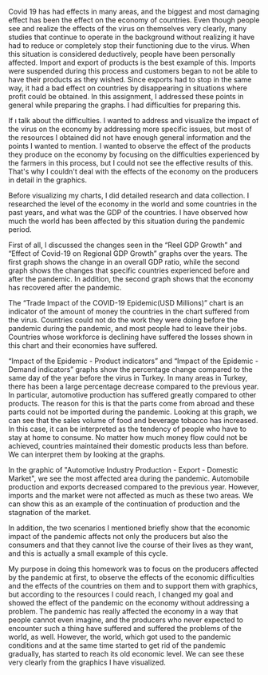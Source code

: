Covid 19 has had effects in many areas, and the biggest and most damaging effect has been the effect on the economy of countries. Even though people see and realize the effects of the virus on themselves very clearly, many studies that continue to operate in the background without realizing it have had to reduce or completely stop their functioning due to the virus. When this situation is considered deductively, people have been personally affected. Import and export of products is the best example of this. Imports were suspended during this process and customers began to not be able to have their products as they wished. Since exports had to stop in the same way, it had a bad effect on countries by disappearing in situations where profit could be obtained. In this assignment, I addressed these points in general while preparing the graphs. I had difficulties for preparing this.

If ı talk about the difficulties. I wanted to address and visualize the impact of the virus on the economy by addressing more specific issues, but most of the resources I obtained did not have enough general information and the points I wanted to mention. I wanted to observe the effect of the products they produce on the economy by focusing on the difficulties experienced by the farmers in this process, but I could not see the effective results of this. That's why I couldn't deal with the effects of the economy on the producers in detail in the graphics.

Before visualizing my charts, I did detailed research and data collection. I researched the level of the economy in the world and some countries in the past years, and what was the GDP of the countries. I have observed how much the world has been affected by this situation during the pandemic period.

First of all, I discussed the changes seen in the “Reel GDP Growth” and “Effect of Covid-19 on Regional GDP Growth” graphs over the years. The first graph shows the change in an overall GDP ratio, while the second graph shows the changes that specific countries experienced before and after the pandemic. In addition, the second graph shows that the economy has recovered after the pandemic.

The “Trade Impact of the COVID-19 Epidemic(USD Millions)” chart is an indicator of the amount of money the countries in the chart suffered from the virus. Countries could not do the work they were doing before the pandemic during the pandemic, and most people had to leave their jobs. Countries whose workforce is declining have suffered the losses shown in this chart and their economies have suffered.

“Impact of the Epidemic - Product indicators” and “Impact of the Epidemic - Demand indicators” graphs show the percentage change compared to the same day of the year before the virus in Turkey. In many areas in Turkey, there has been a large percentage decrease compared to the previous year. In particular, automotive production has suffered greatly compared to other products. The reason for this is that the parts come from abroad and these parts could not be imported during the pandemic. Looking at this graph, we can see that the sales volume of food and beverage tobacco has increased. In this case, it can be interpreted as the tendency of people who have to stay at home to consume. No matter how much money flow could not be achieved, countries maintained their domestic products less than before. We can interpret them by looking at the graphs.

In the graphic of "Automotive Industry Production - Export - Domestic Market", we see the most affected area during the pandemic. Automobile production and exports decreased compared to the previous year. However, imports and the market were not affected as much as these two areas. We can show this as an example of the continuation of production and the stagnation of the market.

In addition, the two scenarios I mentioned briefly show that the economic impact of the pandemic affects not only the producers but also the consumers and that they cannot live the course of their lives as they want, and this is actually a small example of this cycle.

My purpose in doing this homework was to focus on the producers affected by the pandemic at first, to observe the effects of the economic difficulties and the effects of the countries on them and to support them with graphics, but according to the resources I could reach, I changed my goal and showed the effect of the pandemic on the economy without addressing a problem. The pandemic has really affected the economy in a way that people cannot even imagine, and the producers who never expected to encounter such a thing have suffered and suffered the problems of the world, as well. However, the world, which got used to the pandemic conditions and at the same time started to get rid of the pandemic gradually, has started to reach its old economic level. We can see these very clearly from the graphics I have visualized.
